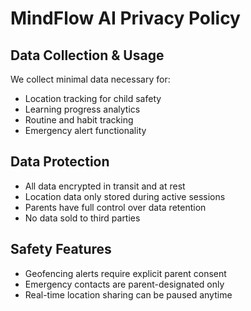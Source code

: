 # MindFlow AI Privacy Policy

## Data Collection & Usage
We collect minimal data necessary for:
- Location tracking for child safety
- Learning progress analytics
- Routine and habit tracking
- Emergency alert functionality

## Data Protection
- All data encrypted in transit and at rest
- Location data only stored during active sessions
- Parents have full control over data retention
- No data sold to third parties

## Safety Features
- Geofencing alerts require explicit parent consent
- Emergency contacts are parent-designated only
- Real-time location sharing can be paused anytime